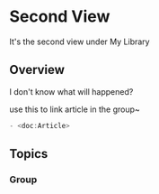 # Second View

It's the second view under My Library

## Overview

I don't know what will happened?

use this to link article in the group~
```JavaScript
- <doc:Article>
```

## Topics

### Group

